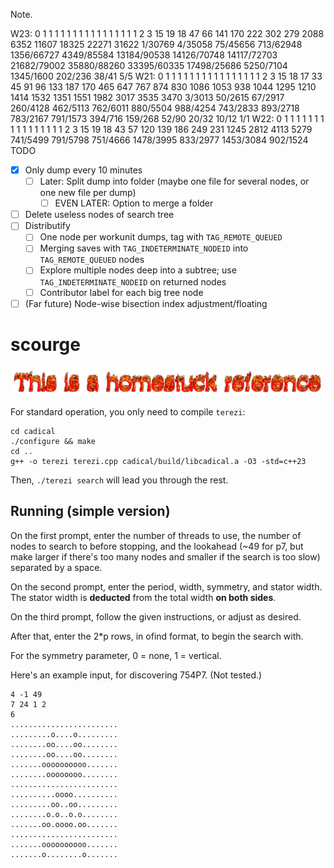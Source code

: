 Note. 

W23: 0 1 1 1 1 1 1 1 1 1 1 1 1 1 1 1 1 2 3 15 19 18 47 66 141 170 222 302 279 2088 6352 11607 18325 22271 31622 1/30769 4/35058 75/45656 713/62948 1356/66727 4349/85584 13184/90538 14126/70748 14117/72703 21682/79002 35880/88260 33395/60335 17498/25686 5250/7104 1345/1600 202/236    38/41      5/5
W21: 0 1 1 1 1 1 1 1 1 1 1 1 1 1 1 1 1 2 3 15 18 17 33 45  91  96 133 187 170  465  647   767   874   830  1086    1053     938     1044      1295       1210       1414        1532        1351        1551        1982        3017        3535        3470    3/3013   50/2615 67/2917 260/4128 462/5113 762/6011 880/5504 988/4254 743/2833 893/2718 783/2167 791/1573 394/716 159/268 52/90 20/32 10/12 1/1
W22: 0 1 1 1 1 1 1 1 1 1 1 1 1 1 1 1 1 2 3 15 19 18 43 57 120 139 186 249 231 1245 2812  4113  5279 741/5499 791/5798 751/4666 1478/3995 833/2977 1453/3084 902/1524 
TODO 

 - [x] Only dump every 10 minutes
   - [ ] Later: Split dump into folder (maybe one file for several nodes, or one new file per dump)
     - [ ] EVEN LATER: Option to merge a folder
 - [ ] Delete useless nodes of search tree
 - [ ] Distributify
   - [ ] One node per workunit dumps, tag with `TAG_REMOTE_QUEUED`
   - [ ] Merging saves with `TAG_INDETERMINATE_NODEID` into `TAG_REMOTE_QUEUED` nodes
   - [ ] Explore multiple nodes deep into a subtree; use `TAG_INDETERMINATE_NODEID` on returned nodes
   - [ ] Contributor label for each big tree node
 - [ ] (Far future) Node-wise bisection index adjustment/floating
 
# scourge

![](scripts/test.gif)

For standard operation, you only need to compile `terezi`:

```
cd cadical
./configure && make
cd ..
g++ -o terezi terezi.cpp cadical/build/libcadical.a -O3 -std=c++23
```

Then, `./terezi search` will lead you through the rest.

## Running (simple version)

On the first prompt, enter the number of threads to use, the number of nodes to search to before stopping, and the lookahead (~49 for p7, but make larger if there's too many nodes and smaller if the search is too slow) separated by a space. 

On the second prompt, enter the period, width, symmetry, and stator width. The stator width is **deducted** from the total width **on both sides**.

On the third prompt, follow the given instructions, or adjust as desired.

After that, enter the 2*p rows, in ofind format, to begin the search with.

For the symmetry parameter, 0 = none, 1 = vertical.

Here's an example input, for discovering 754P7. (Not tested.)

```
4 -1 49
7 24 1 2
6
........................
.........o....o.........
........oo....oo........
........oo....oo........
.......oooooooooo.......
........oooooooo........
........................
..........oooo..........
.........oo..oo.........
........o.o..o.o........
.......oo.oooo.oo.......
........................
.......oooooooooo.......
.......o........o.......
```